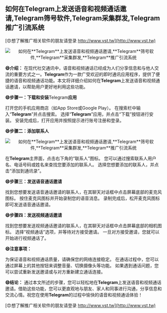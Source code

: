 ## **如何在**Telegram**上发送语音和视频通话邀请,**Telegram**筛号软件,**Telegram**采集群发,**Telegram**推广引流系统**

[😍想了解推广相关软件的朋友请登录 http://www.vst.tw](http://www.vst.tw)

 <center><img src="https://vst.tw/MP4/tuiguang/png/3.png" alt="如何在**Telegram**上发送语音和视频通话邀请,**Telegram**筛号软件,**Telegram**采集群发,**Telegram**推广引流系统"></center>

**😄介绍：**
在现代社交通讯中，语音和视频通话已经成为人们分享信息和与他人交流的重要方式之一。**Telegram**作为一款广受欢迎的即时通讯应用程序，提供了便捷的语音和视频通话功能。本文将详细介绍如何在**Telegram**上发送语音和视频通话邀请，以帮助用户更好地利用这些功能。

**😄步骤一：下载和安装**Telegram**应用**

打开您的手机应用商店（如App Store或Google Play）。
在搜索栏中输入“**Telegram**”并点击搜索。
选择“**Telegram**”应用，并点击“下载”按钮进行安装。
安装完成后，打开应用并按照提示进行账号注册和登录。

**😄步骤二：添加联系人**

 <center><img src="https://vst.tw/MP4/tuiguang/png/8.png" alt="如何在**Telegram**上发送语音和视频通话邀请,**Telegram**筛号软件,**Telegram**采集群发,**Telegram**推广引流系统"></center>

在**Telegram**主界面，点击右下角的“联系人”图标。
您可以通过搜索联系人用户名、电话号码或姓名来查找您要添加的联系人。
选择您想要添加的联系人，并点击“添加到通讯录”。

**😄步骤三：发送语音通话邀请**

找到您想要发送语音通话邀请的联系人，在其聊天对话框中点击屏幕底部的麦克风图标。
按住麦克风图标并开始录制您的语音消息。
录制完成后，松开麦克风图标即可发送语音通话邀请。

**😄步骤四：发送视频通话邀请**

找到您想要发送视频通话邀请的联系人，在其聊天对话框中点击屏幕底部的相机图标。
选择“视频通话”选项，并等待对方接受邀请。
一旦对方接受邀请，您就可以开始进行视频通话了。

**😄注意事项：**

为保证语音和视频通话质量，请确保您的网络连接稳定。
在通话过程中，您可以通过屏幕上的其他按钮来调整音量、切换摄像头等功能。
如果遇到通话问题，您可以尝试重新发送邀请或与对方重新建立通话连接。

**😄结论：**
通过本文所述的步骤，您可以轻松地在**Telegram**上发送语音和视频通话邀请。借助这些功能，您可以更直观地与朋友、家人和同事进行沟通，分享信息和交流心情。祝您在使用**Telegram**的过程中愉快的语音和视频通话体验！

[😍想了解推广相关软件的朋友请登录 http://www.vst.tw](http://www.vst.tw)



